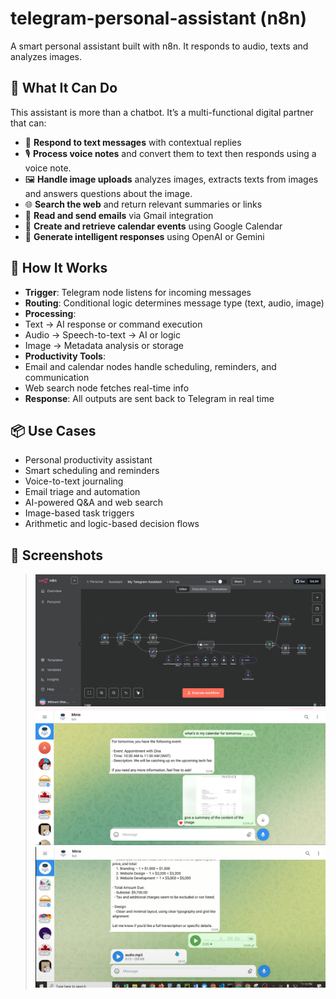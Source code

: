 # telegram-personal-assistant (n8n)
A smart personal assistant built with n8n. It responds to audio, texts and analyzes images.

## 🚀 What It Can Do

This assistant is more than a chatbot. It’s a multi-functional digital partner that can:

- 💬 **Respond to text messages** with contextual replies
- 🎙️ **Process voice notes** and convert them to text then responds using a voice note.
- 🖼️ **Handle image uploads** analyzes images, extracts texts from images and answers questions about the image.
- 🌐 **Search the web** and return relevant summaries or links
- 📧 **Read and send emails** via Gmail integration
- 📅 **Create and retrieve calendar events** using Google Calendar
- 🧠 **Generate intelligent responses** using OpenAI or Gemini


## 🧠 How It Works

- **Trigger**: Telegram node listens for incoming messages
- **Routing**: Conditional logic determines message type (text, audio, image)
- **Processing**:
- Text → AI response or command execution
- Audio → Speech-to-text → AI or logic
- Image → Metadata analysis or storage
- **Productivity Tools**:
- Email and calendar nodes handle scheduling, reminders, and communication
- Web search node fetches real-time info
- **Response**: All outputs are sent back to Telegram in real time


## 📦 Use Cases

- Personal productivity assistant
- Smart scheduling and reminders
- Voice-to-text journaling
- Email triage and automation
- AI-powered Q&A and web search
- Image-based task triggers
- Arithmetic and logic-based decision flows


## 📸 Screenshots

> ![Workflow](TelegramAssis.PNG)
> ![Telegram](TelAss.PNG)
> ![Telegram](Tassistant.PNG)
